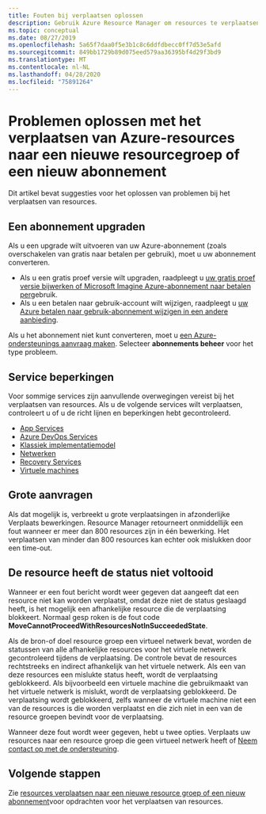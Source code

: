 ```yaml
---
title: Fouten bij verplaatsen oplossen
description: Gebruik Azure Resource Manager om resources te verplaatsen naar een nieuwe resource groep of een nieuw abonnement.
ms.topic: conceptual
ms.date: 08/27/2019
ms.openlocfilehash: 5a65f7daa0f5e3b1c8c6ddfdbecc0ff7d53e5afd
ms.sourcegitcommit: 849bb1729b89d075eed579aa36395bf4d29f3bd9
ms.translationtype: MT
ms.contentlocale: nl-NL
ms.lasthandoff: 04/28/2020
ms.locfileid: "75891264"
---
```

# <a name="troubleshoot-moving-azure-resources-to-new-resource-group-or-subscription"></a>Problemen oplossen met het verplaatsen van Azure-resources naar een nieuwe resourcegroep of een nieuw abonnement

Dit artikel bevat suggesties voor het oplossen van problemen bij het verplaatsen van resources.

## <a name="upgrade-a-subscription"></a>Een abonnement upgraden

Als u een upgrade wilt uitvoeren van uw Azure-abonnement (zoals overschakelen van gratis naar betalen per gebruik), moet u uw abonnement converteren.

* Als u een gratis proef versie wilt upgraden, raadpleegt u [uw gratis proef versie bijwerken of Microsoft Imagine Azure-abonnement naar betalen per](../../billing/billing-upgrade-azure-subscription.md)gebruik.
* Als u een betalen naar gebruik-account wilt wijzigen, raadpleegt u [uw Azure betalen naar gebruik-abonnement wijzigen in een andere aanbieding](../../billing/billing-how-to-switch-azure-offer.md).

Als u het abonnement niet kunt converteren, moet u [een Azure-ondersteunings aanvraag maken](../../azure-portal/supportability/how-to-create-azure-support-request.md). Selecteer **abonnements beheer** voor het type probleem.

## <a name="service-limitations"></a>Service beperkingen

Voor sommige services zijn aanvullende overwegingen vereist bij het verplaatsen van resources. Als u de volgende services wilt verplaatsen, controleert u of u de richt lijnen en beperkingen hebt gecontroleerd.

* [App Services](./move-limitations/app-service-move-limitations.md)
* [Azure DevOps Services](/azure/devops/organizations/billing/change-azure-subscription?toc=/azure/azure-resource-manager/toc.json)
* [Klassiek implementatiemodel](./move-limitations/classic-model-move-limitations.md)
* [Netwerken](./move-limitations/networking-move-limitations.md)
* [Recovery Services](../../backup/backup-azure-move-recovery-services-vault.md?toc=/azure/azure-resource-manager/toc.json)
* [Virtuele machines](./move-limitations/virtual-machines-move-limitations.md)

## <a name="large-requests"></a>Grote aanvragen

Als dat mogelijk is, verbreekt u grote verplaatsingen in afzonderlijke Verplaats bewerkingen. Resource Manager retourneert onmiddellijk een fout wanneer er meer dan 800 resources zijn in één bewerking. Het verplaatsen van minder dan 800 resources kan echter ook mislukken door een time-out.

## <a name="resource-not-in-succeeded-state"></a>De resource heeft de status niet voltooid

Wanneer er een fout bericht wordt weer gegeven dat aangeeft dat een resource niet kan worden verplaatst, omdat deze niet de status geslaagd heeft, is het mogelijk een afhankelijke resource die de verplaatsing blokkeert. Normaal gesp roken is de fout code **MoveCannotProceedWithResourcesNotInSucceededState**.

Als de bron-of doel resource groep een virtueel netwerk bevat, worden de statussen van alle afhankelijke resources voor het virtuele netwerk gecontroleerd tijdens de verplaatsing. De controle bevat de resources rechtstreeks en indirect afhankelijk van het virtuele netwerk. Als een van deze resources een mislukte status heeft, wordt de verplaatsing geblokkeerd. Als bijvoorbeeld een virtuele machine die gebruikmaakt van het virtuele netwerk is mislukt, wordt de verplaatsing geblokkeerd. De verplaatsing wordt geblokkeerd, zelfs wanneer de virtuele machine niet een van de resources is die worden verplaatst en die zich niet in een van de resource groepen bevindt voor de verplaatsing.

Wanneer deze fout wordt weer gegeven, hebt u twee opties. Verplaats uw resources naar een resource groep die geen virtueel netwerk heeft of [Neem contact op met de ondersteuning](../../azure-portal/supportability/how-to-create-azure-support-request.md).

## <a name="next-steps"></a>Volgende stappen

Zie [resources verplaatsen naar een nieuwe resource groep of een nieuw abonnement](move-resource-group-and-subscription.md)voor opdrachten voor het verplaatsen van resources.
